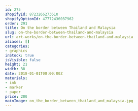 ```yaml
---
id: 275
shopifyId: 8723266273610
shopifyOptionId: 47772436037962
order: 291
title: On the border between Thailand and Malaysia
slug: on-the-border-between-thailand-and-malaysia
url: art-works/on-the-border-between-thailand-and-malaysia
aliases: []
categories:
- graphics
inStock: true
isVisible: false
height: 21
width: 30
date: 2018-01-01T00:00:00Z
materials:
- ink
- marker
- paper
price: 200
mainImage: on_the_border_between_thailand_and_malaysia.jpg
---
```

